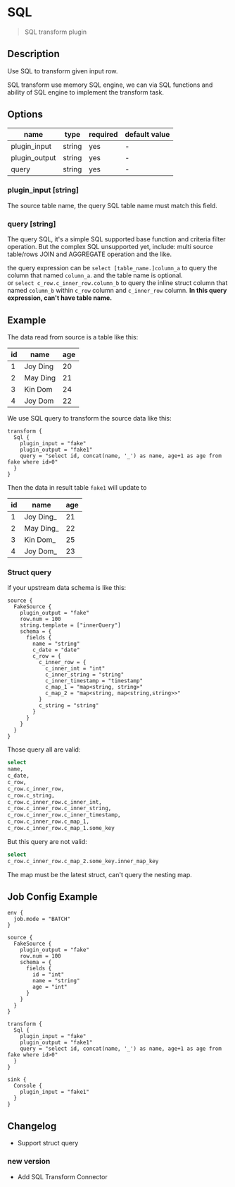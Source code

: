# SQL

> SQL transform plugin

## Description

Use SQL to transform given input row.

SQL transform use memory SQL engine, we can via SQL functions and ability of SQL engine to implement the transform task.

## Options

|       name        |  type  | required | default value |
|-------------------|--------|----------|---------------|
| plugin_input | string | yes      | -             |
| plugin_output | string | yes      | -             |
| query             | string | yes      | -             |

### plugin_input [string]

The source table name, the query SQL table name must match this field.

### query [string]

The query SQL, it's a simple SQL supported base function and criteria filter operation. But the complex SQL unsupported yet, include: multi source table/rows JOIN and AGGREGATE operation and the like.

the query expression can be `select [table_name.]column_a` to query the column that named `column_a`. and the table name is optional.  
or `select c_row.c_inner_row.column_b` to query the inline struct column that named `column_b` within `c_row` column and `c_inner_row` column. **In this query expression, can't have table name.**

## Example

The data read from source is a table like this:

| id |   name   | age |
|----|----------|-----|
| 1  | Joy Ding | 20  |
| 2  | May Ding | 21  |
| 3  | Kin Dom  | 24  |
| 4  | Joy Dom  | 22  |

We use SQL query to transform the source data like this:

```
transform {
  Sql {
    plugin_input = "fake"
    plugin_output = "fake1"
    query = "select id, concat(name, '_') as name, age+1 as age from fake where id>0"
  }
}
```

Then the data in result table `fake1` will update to

| id |   name    | age |
|----|-----------|-----|
| 1  | Joy Ding_ | 21  |
| 2  | May Ding_ | 22  |
| 3  | Kin Dom_  | 25  |
| 4  | Joy Dom_  | 23  |

### Struct query

if your upstream data schema is like this:

```hacon
source {
  FakeSource {
    plugin_output = "fake"
    row.num = 100
    string.template = ["innerQuery"]
    schema = {
      fields {
        name = "string"
        c_date = "date"
        c_row = {
          c_inner_row = {
            c_inner_int = "int"
            c_inner_string = "string"
            c_inner_timestamp = "timestamp"
            c_map_1 = "map<string, string>"
            c_map_2 = "map<string, map<string,string>>"
          }
          c_string = "string"
        }
      }
    }
  }
}
```

Those query all are valid:

```sql
select 
name,
c_date,
c_row,
c_row.c_inner_row,
c_row.c_string,
c_row.c_inner_row.c_inner_int,
c_row.c_inner_row.c_inner_string,
c_row.c_inner_row.c_inner_timestamp,
c_row.c_inner_row.c_map_1,
c_row.c_inner_row.c_map_1.some_key
```

But this query are not valid:

```sql
select 
c_row.c_inner_row.c_map_2.some_key.inner_map_key
```

The map must be the latest struct, can't query the nesting map.

## Job Config Example

```
env {
  job.mode = "BATCH"
}

source {
  FakeSource {
    plugin_output = "fake"
    row.num = 100
    schema = {
      fields {
        id = "int"
        name = "string"
        age = "int"
      }
    }
  }
}

transform {
  Sql {
    plugin_input = "fake"
    plugin_output = "fake1"
    query = "select id, concat(name, '_') as name, age+1 as age from fake where id>0"
  }
}

sink {
  Console {
    plugin_input = "fake1"
  }
}
```

## Changelog

- Support struct query

### new version

- Add SQL Transform Connector

